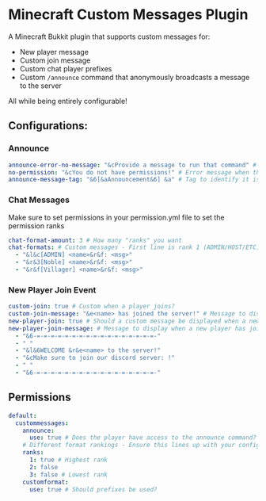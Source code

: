 # Minecraft Custom Messages Plugin
A Minecraft Bukkit plugin that supports custom messages for:

* New player message
* Custom join message
* Custom chat player prefixes
* Custom `/announce` command that anonymously broadcasts a message to the server

All while being entirely configurable!

## Configurations:

### Announce
```yaml
announce-error-no-message: "&cProvide a message to run that command" # Error message when trying to announce but provided no message - '&' color codes may be used
no-permission: "&cYou do not have permissions!" # Error message when the player tries to announce, but doesn't have the permissions '&' color codes may be used
announce-message-tag: "&6[&aAnnouncement&6] &a" # Tag to identify it is an announcement - '&' color codes may be used
```

### Chat Messages 
Make sure to set permissions in your permission.yml file to set the permission ranks
```yaml
chat-format-amount: 3 # How many "ranks" you want
chat-formats: # Custom messages - First line is rank 1 (ADMIN/HOST/ETC), last line is the last rank (DEFAULT) Make sure to have a <name> and a <msg> to format correctly. '&' Color codes can be used!
  - "&l&c[ADMIN] <name>&r&f: <msg>"
  - "&r&3[Noble] <name>&r&f: <msg>"
  - "&r&f[Villager] <name>&r&f: <msg>"
```

### New Player Join Event
```yaml
custom-join: true # Custom when a player joins?
custom-join-message: "&e<name> has joined the server!" # Message to display when a player has joined - <name> must be present to display player name - '&' color codes may be used
new-player-join: true # Should a custom message be displayed when a new player has joined?
new-player-join-message: # Message to display when a new player has joined - <name> must be present to display player name - '&' color codes may be used
  - "&6-=-=-=-=-=-=-=-=-=-=-=-=-=-=-=-=-=-"
  - " "
  - "&l&6WELCOME &r&e<name> to the server!"
  - "&cMake sure to join our discord server: !"
  - " "
  - "&6-=-=-=-=-=-=-=-=-=-=-=-=-=-=-=-=-=-"
```
## Permissions

```yaml
default:
  custommessages:
    announce:
      use: true # Does the player have access to the announce command?
    # Different format rankings - Ensure this lines up with your config.yml
    ranks:
      1: true # Highest rank
      2: false
      3: false # Lowest rank
    customformat:
      use: true # Should prefixes be used?
```